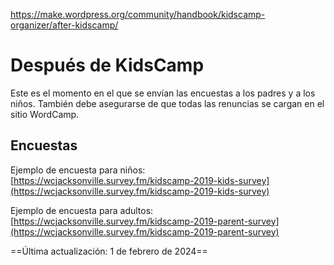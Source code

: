 https://make.wordpress.org/community/handbook/kidscamp-organizer/after-kidscamp/

# Después de KidsCamp

Este es el momento en el que se envían las encuestas a los padres y a los niños. También debe asegurarse de que todas las renuncias se cargan en el sitio WordCamp.

## Encuestas

Ejemplo de encuesta para niños: [https://wcjacksonville.survey.fm/kidscamp-2019-kids-survey](https://wcjacksonville.survey.fm/kidscamp-2019-kids-survey)

Ejemplo de encuesta para adultos: [https://wcjacksonville.survey.fm/kidscamp-2019-parent-survey](https://wcjacksonville.survey.fm/kidscamp-2019-parent-survey)  

==Última actualización: 1 de febrero de 2024==